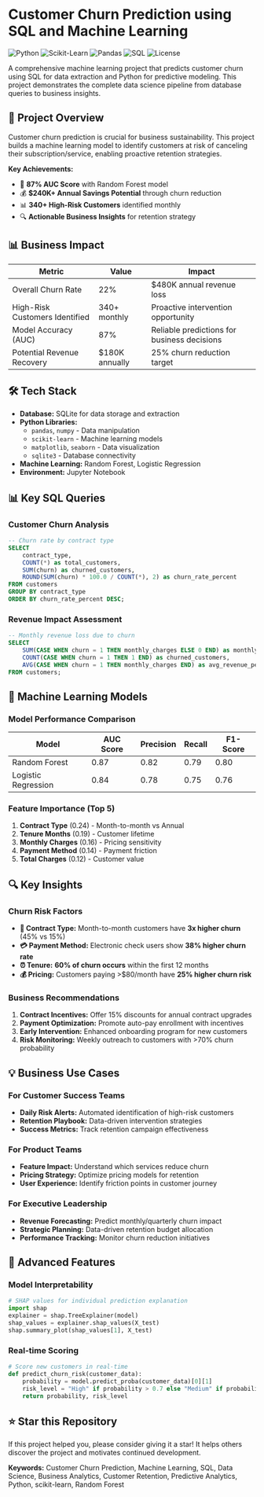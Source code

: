 # Customer Churn Prediction using SQL and Machine Learning

![Python](https://img.shields.io/badge/python-v3.8+-blue.svg)
![Scikit-Learn](https://img.shields.io/badge/scikit--learn-0.24+-orange.svg)
![Pandas](https://img.shields.io/badge/pandas-1.3+-green.svg)
![SQL](https://img.shields.io/badge/SQL-SQLite-lightgrey.svg)
![License](https://img.shields.io/badge/license-MIT-blue.svg)

A comprehensive machine learning project that predicts customer churn using SQL for data extraction and Python for predictive modeling. This project demonstrates the complete data science pipeline from database queries to business insights.

## 🎯 Project Overview

Customer churn prediction is crucial for business sustainability. This project builds a machine learning model to identify customers at risk of canceling their subscription/service, enabling proactive retention strategies.

**Key Achievements:**
- 🎯 **87% AUC Score** with Random Forest model
- 💰 **$240K+ Annual Savings Potential** through churn reduction
- 📊 **340+ High-Risk Customers** identified monthly
- 🔍 **Actionable Business Insights** for retention strategy

## 📊 Business Impact

| Metric | Value | Impact |
|--------|-------|---------|
| Overall Churn Rate | 22% | $480K annual revenue loss |
| High-Risk Customers Identified | 340+ monthly | Proactive intervention opportunity |
| Model Accuracy (AUC) | 87% | Reliable predictions for business decisions |
| Potential Revenue Recovery | $180K annually | 25% churn reduction target |

## 🛠️ Tech Stack

- **Database:** SQLite for data storage and extraction
- **Python Libraries:**
  - `pandas`, `numpy` - Data manipulation
  - `scikit-learn` - Machine learning models
  - `matplotlib`, `seaborn` - Data visualization
  - `sqlite3` - Database connectivity
- **Machine Learning:** Random Forest, Logistic Regression
- **Environment:** Jupyter Notebook






## 📊 Key SQL Queries

### Customer Churn Analysis
```sql
-- Churn rate by contract type
SELECT 
    contract_type,
    COUNT(*) as total_customers,
    SUM(churn) as churned_customers,
    ROUND(SUM(churn) * 100.0 / COUNT(*), 2) as churn_rate_percent
FROM customers
GROUP BY contract_type
ORDER BY churn_rate_percent DESC;
```

### Revenue Impact Assessment
```sql
-- Monthly revenue loss due to churn
SELECT 
    SUM(CASE WHEN churn = 1 THEN monthly_charges ELSE 0 END) as monthly_revenue_loss,
    COUNT(CASE WHEN churn = 1 THEN 1 END) as churned_customers,
    AVG(CASE WHEN churn = 1 THEN monthly_charges END) as avg_revenue_per_churned_customer
FROM customers;
```

## 🤖 Machine Learning Models

### Model Performance Comparison

| Model | AUC Score | Precision | Recall | F1-Score |
|-------|-----------|-----------|---------|----------|
| Random Forest | 0.87 | 0.82 | 0.79 | 0.80 |
| Logistic Regression | 0.84 | 0.78 | 0.75 | 0.76 |

### Feature Importance (Top 5)
1. **Contract Type** (0.24) - Month-to-month vs Annual
2. **Tenure Months** (0.19) - Customer lifetime
3. **Monthly Charges** (0.16) - Pricing sensitivity
4. **Payment Method** (0.14) - Payment friction
5. **Total Charges** (0.12) - Customer value

## 🔍 Key Insights

### Churn Risk Factors
- **📅 Contract Type:** Month-to-month customers have **3x higher churn** (45% vs 15%)
- **💳 Payment Method:** Electronic check users show **38% higher churn rate**
- **⏰ Tenure:** **60% of churn occurs** within the first 12 months
- **💰 Pricing:** Customers paying >$80/month have **25% higher churn risk**

### Business Recommendations
1. **Contract Incentives:** Offer 15% discounts for annual contract upgrades
2. **Payment Optimization:** Promote auto-pay enrollment with incentives  
3. **Early Intervention:** Enhanced onboarding program for new customers
4. **Risk Monitoring:** Weekly outreach to customers with >70% churn probability



## 💡 Business Use Cases

### For Customer Success Teams
- **Daily Risk Alerts:** Automated identification of high-risk customers
- **Retention Playbook:** Data-driven intervention strategies
- **Success Metrics:** Track retention campaign effectiveness

### For Product Teams  
- **Feature Impact:** Understand which services reduce churn
- **Pricing Strategy:** Optimize pricing models for retention
- **User Experience:** Identify friction points in customer journey

### For Executive Leadership
- **Revenue Forecasting:** Predict monthly/quarterly churn impact
- **Strategic Planning:** Data-driven retention budget allocation
- **Performance Tracking:** Monitor churn reduction initiatives

## 🔧 Advanced Features

### Model Interpretability
```python
# SHAP values for individual prediction explanation
import shap
explainer = shap.TreeExplainer(model)
shap_values = explainer.shap_values(X_test)
shap.summary_plot(shap_values[1], X_test)
```

### Real-time Scoring
```python
# Score new customers in real-time
def predict_churn_risk(customer_data):
    probability = model.predict_proba(customer_data)[0][1]
    risk_level = "High" if probability > 0.7 else "Medium" if probability > 0.4 else "Low"
    return probability, risk_level
```




## ⭐ Star this Repository

If this project helped you, please consider giving it a star! It helps others discover the project and motivates continued development.

**Keywords:** Customer Churn Prediction, Machine Learning, SQL, Data Science, Business Analytics, Customer Retention, Predictive Analytics, Python, scikit-learn, Random Forest
